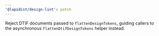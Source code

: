 ```yaml
---
'@lapidist/design-lint': patch
---
```


Reject DTIF documents passed to `flattenDesignTokens`, guiding callers to the asynchronous `flattenDtifDesignTokens` helper instead.
